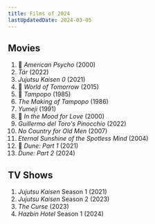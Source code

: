 ```yaml
---
title: Films of 2024
lastUpdatedDate: 2024-03-05
---
```


## Movies

1. 🔁 *American Psycho* (2000)
2. *Tár* (2022)
3. *Jujutsu Kaisen 0* (2021)
4. 🔁 *World of Tomorrow* (2015)
5. 🔁 *Tampopo* (1985)
6. *The Making of Tampopo* (1986)
7. *Yumeji* (1991)
8. 🔁 *In the Mood for Love* (2000)
9. *Guillermo del Toro's Pinocchio* (2022)
10. *No Country for Old Men* (2007)
11. *Eternal Sunshine of the Spotless Mind* (2004)
12. 🔁 *Dune: Part 1* (2021)
13. *Dune: Part 2* (2024)

## TV Shows

1. *Jujutsu Kaisen* Season 1 (2021)
1. *Jujutsu Kaisen* Season 2 (2023)
2. *The Curse* (2023)
3. *Hazbin Hotel* Season 1 (2024)